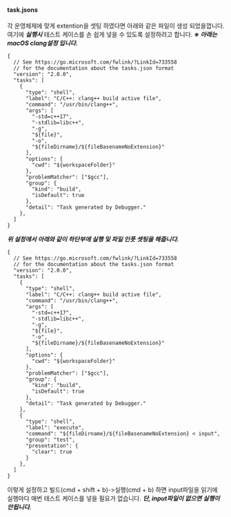 #### task.jsons
각 운영체제에 맞게 extention을 셋팅 하였다면 아래와 같은 파일이 생성 되었을껍니다.
여기에 ***실행시*** 테스트 케이스를 손 쉽게 넣을 수 있도록 설정하려고 합니다.
***※ 아래는 macOS clang설정 입니다.***
```
{
  // See https://go.microsoft.com/fwlink/?LinkId=733558
  // for the documentation about the tasks.json format
  "version": "2.0.0",
  "tasks": [
    {
      "type": "shell",
      "label": "C/C++: clang++ build active file",
      "command": "/usr/bin/clang++",
      "args": [
        "-std=c++17",
        "-stdlib=libc++",
        "-g",
        "${file}",
        "-o",
        "${fileDirname}/${fileBasenameNoExtension}"
      ],
      "options": {
        "cwd": "${workspaceFolder}"
      },
      "problemMatcher": ["$gcc"],
      "group": {
        "kind": "build",
        "isDefault": true
      },
      "detail": "Task generated by Debugger."
    },
  ]
}
```

***위 설정에서 아래와 같이 하단부에 실행 및 파일 인풋 셋팅을 해줍니다.***

```
{
  // See https://go.microsoft.com/fwlink/?LinkId=733558
  // for the documentation about the tasks.json format
  "version": "2.0.0",
  "tasks": [
    {
      "type": "shell",
      "label": "C/C++: clang++ build active file",
      "command": "/usr/bin/clang++",
      "args": [
        "-std=c++17",
        "-stdlib=libc++",
        "-g",
        "${file}",
        "-o",
        "${fileDirname}/${fileBasenameNoExtension}"
      ],
      "options": {
        "cwd": "${workspaceFolder}"
      },
      "problemMatcher": ["$gcc"],
      "group": {
        "kind": "build",
        "isDefault": true
      },
      "detail": "Task generated by Debugger."
    },
    {
      "type": "shell",
      "label": "execute",
      "command": "${fileDirname}/${fileBasenameNoExtension} < input",
      "group": "test",
      "presentation": {
        "clear": true
      }
    },
  ]
}
```

이렇게 설정하고 빌드(cmd + shift + b)->실행(cmd + b) 하면 input파일을 읽기에 실행마다 매번 테스트 케이스를 넣을 필요가 없습니다. ***단, input파일이 없으면 실행이 안됩니다.***
